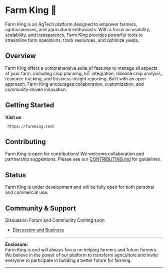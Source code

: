 # Farm King 👑

Farm King is an AgTech platform designed to empower farmers, agribusinesses, and agricultural enthusiasts. With a focus on usability, scalability, and transparency, Farm King provides powerful tools to streamline farm operations, track resources, and optimize yields.

## Overview

Farm King offers a comprehensive suite of features to manage all aspects of your farm, including crop planning, IoT integration, disease crop analysis, resource tracking, and business insight reporting. Built with an open approach, Farm King encourages collaboration, customization, and community-driven innovation.



## Getting Started

 **Visit us**
   ```
    https://farmking.tech
   ```

## Contributing

Farm King is open for contributions! We welcome collaboration and partnership suggestions.
Please see our [CONTRIBUTING.md](farmking.tech/collaborate) for guidelines.

## Status

Farm King is under development and will be fully open for both personal and commercial use.

## Community & Support

Discussion Forum and Community Coming soon
- [Discussion and Business](https://farmking.tech/get-started)
---

**Enclosure:**  
Farm King is and will always focus on helping farmers and future farmers. We believe in the power of our platform to transform agriculture and invite everyone to participate in building a better future for farming.

---
